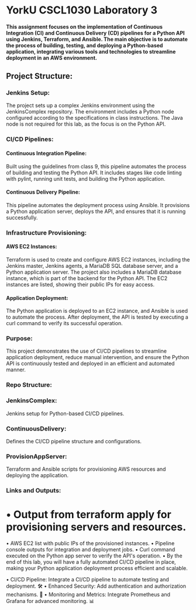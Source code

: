 # YorkU CSCL1030 Laboratory 3

#### This assignment focuses on the implementation of Continuous Integration (CI) and Continuous Delivery (CD) pipelines for a Python API using Jenkins, Terraform, and Ansible. The main objective is to automate the process of building, testing, and deploying a Python-based application, integrating various tools and technologies to streamline deployment in an AWS environment.

## Project Structure:

### Jenkins Setup:
The project sets up a complex Jenkins environment using the JenkinsComplex repository. The environment includes a Python node configured according to the specifications in class instructions. The Java node is not required for this lab, as the focus is on the Python API.

### CI/CD Pipelines:

#### Continuous Integration Pipeline: 
Built using the guidelines from class 9, this pipeline automates the process of building and testing the Python API. It includes stages like code linting with pylint, running unit tests, and building the Python application.
#### Continuous Delivery Pipeline: 
This pipeline automates the deployment process using Ansible. It provisions a Python application server, deploys the API, and ensures that it is running successfully.

### Infrastructure Provisioning:

#### AWS EC2 Instances: 
Terraform is used to create and configure AWS EC2 instances, including the Jenkins master, Jenkins agents, a MariaDB SQL database server, and a Python application server. The project also includes a MariaDB database instance, which is part of the backend for the Python API. The EC2 instances are listed, showing their public IPs for easy access.

#### Application Deployment: 
The Python application is deployed to an EC2 instance, and Ansible is used to automate the process. After deployment, the API is tested by executing a curl command to verify its successful operation.

### Purpose: 
This project demonstrates the use of CI/CD pipelines to streamline application deployment, reduce manual intervention, and ensure the Python API is continuously tested and deployed in an efficient and automated manner.

### Repo Structure:

### JenkinsComplex:
Jenkins setup for Python-based CI/CD pipelines.
### ContinuousDelivery: 
Defines the CI/CD pipeline structure and configurations.
### ProvisionAppServer: 
Terraform and Ansible scripts for provisioning AWS resources and deploying the application.
### Links and Outputs:
# • Output from terraform apply for provisioning servers and resources.
• AWS EC2 list with public IPs of the provisioned instances.
• Pipeline console outputs for integration and deployment jobs.
• Curl command executed on the Python app server to verify the API's operation.
• By the end of this lab, you will have a fully automated CI/CD pipeline in place, making your Python application deployment process efficient and scalable.

• CI/CD Pipeline: Integrate a CI/CD pipeline to automate testing and deployment. 🛠️
• Enhanced Security: Add authentication and authorization mechanisms. 🔐
• Monitoring and Metrics: Integrate Prometheus and Grafana for advanced monitoring. 📊
